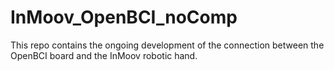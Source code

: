 # InMoov_OpenBCI_noComp
This repo contains the ongoing development of the connection between the OpenBCI board and the InMoov robotic hand.
